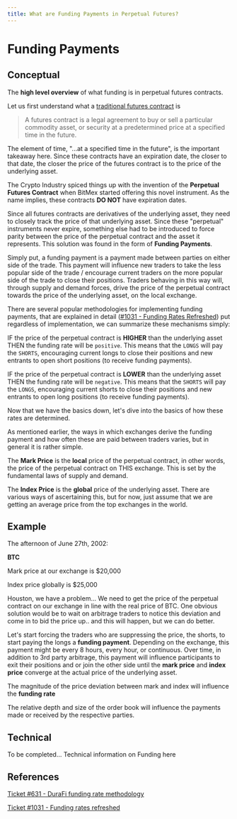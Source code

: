 ```yaml
---
title: What are Funding Payments in Perpetual Futures?
---
```


# Funding Payments

## Conceptual
The **high level overview** of what funding is in perpetual futures contracts. 

Let us first understand what a [traditional futures contract](https://www.investopedia.com/terms/f/futurescontract.asp#:~:text=our%20editorial%20policies-,What%20Is%20a%20Futures%20Contract%3F,trading%20on%20a%20futures%20exchange.) is 

> A futures contract is a legal agreement to buy or sell a particular commodity asset, or security at a predetermined price at a specified time in the future.

The element of time, "...at a specified time in the future", is the important takeaway here. Since these contracts have an expiration date, the closer to that date, the closer the price of the futures contract is to the price of the underlying asset. 

The Crypto Industry spiced things up with the invention of the **Perpetual Futures Contract** when BitMex started offering this novel instrument. As the name implies, these contracts **DO NOT** have expiration dates. 

Since all futures contracts are derivatives of the underlying asset, they need to closely track the price of that underlying asset. Since these "perpetual" instruments never expire, something else had to be introduced to force parity between the price of the perpetual contract and the asset it represents. This solution was found in the form of **Funding Payments**.

Simply put, a funding payment is a payment made between parties on either side of the trade. This payment will influence new traders to take the less popular side of the trade / encourage current traders on the more popular side of the trade to close their positions. Traders behaving in this way will, through supply and demand forces, drive the price of the perpetual contract towards the price of the underlying asset, on the local exchange. 

There are several popular methodologies for implementing funding payments, that are explained in detail ([#1031 - Funding Rates Refreshed](https://gitlab.dev.blockriver.tech/durafi/durafi-webserver/-/issues/1031)) put regardless of implementation, we can summarize these mechanisms simply:

IF the price of the perpetual contract is **HIGHER** than the underlying asset
THEN the funding rate will be `positive`. This means that the `LONGS` will pay the `SHORTS`, encouraging current longs to close their positions and new entrants to open short positions (to receive funding payments). 

IF the price of the perpetual contract is **LOWER** than the underlying asset
THEN the funding rate will be `negative`. This means that the `SHORTS` will pay the `LONGS`, encouraging current shorts to close their positions and new entrants to open long positions (to receive funding payments).

Now that we have the basics down, let's dive into the basics of how these rates are determined. 

As mentioned earlier, the ways in which exchanges derive the funding payment and how often these are paid between traders varies, but in general it is rather simple. 

The **Mark Price** is the __local__ price of the perpetual contract, in other words, the price of the perpetual contract on THIS exchange. This is set by the fundamental laws of supply and demand. 

The **Index Price** is the __global__ price of the underlying asset. There are various ways of ascertaining this, but for now, just assume that we are getting an average price from the top exchanges in the world. 

## Example

The afternoon of June 27th, 2002:

**BTC**

Mark price at our exchange is $20,000

Index price globally is $25,000

Houston, we have a problem... We need to get the price of the perpetual contract on our exchange in line with the real price of BTC. One obvious solution would be to wait on arbitrage traders to notice this deviation and come in to bid the price up.. and this will happen, but we can do better. 

Let's start forcing the traders who are suppressing the price, the shorts, to start paying the longs a **funding payment**. Depending on the exchange, this payment might be every 8 hours, every hour, or continuous. Over time, in addition to 3rd party arbitrage, this payment will influence participants to exit their positions and or join the other side until the **mark price** and **index price** converge at the actual price of the underlying asset. 

The magnitude of the price deviation between mark and index will influence the **funding rate**

The relative depth and size of the order book will influence the payments made or received by the respective parties.  


## Technical 

To be completed...
Technical information on Funding here



## References 
[Ticket #631 - DuraFi funding rate methodology](https://gitlab.dev.blockriver.tech/durafi/durafi-webserver/-/issues/631)

[Ticket #1031 - Funding rates refreshed](https://gitlab.dev.blockriver.tech/durafi/durafi-webserver/-/issues/1031)

